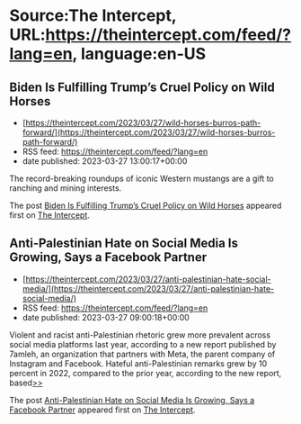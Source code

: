 # Source:The Intercept, URL:https://theintercept.com/feed/?lang=en, language:en-US

## Biden Is Fulfilling Trump’s Cruel Policy on Wild Horses
 - [https://theintercept.com/2023/03/27/wild-horses-burros-path-forward/](https://theintercept.com/2023/03/27/wild-horses-burros-path-forward/)
 - RSS feed: https://theintercept.com/feed/?lang=en
 - date published: 2023-03-27 13:00:17+00:00

<p>The record-breaking roundups of iconic Western mustangs are a gift to ranching and mining interests.</p>
<p>The post <a href="https://theintercept.com/2023/03/27/wild-horses-burros-path-forward/" rel="nofollow">Biden Is Fulfilling Trump’s Cruel Policy on Wild Horses</a> appeared first on <a href="https://theintercept.com" rel="nofollow">The Intercept</a>.</p>

## Anti-Palestinian Hate on Social Media Is Growing, Says a Facebook Partner
 - [https://theintercept.com/2023/03/27/anti-palestinian-hate-social-media/](https://theintercept.com/2023/03/27/anti-palestinian-hate-social-media/)
 - RSS feed: https://theintercept.com/feed/?lang=en
 - date published: 2023-03-27 09:00:18+00:00

<p>Violent and racist anti-Palestinian rhetoric grew more prevalent across social media platforms last year, according to a new report published by 7amleh, an organization that partners with Meta, the parent company of Instagram and Facebook. Hateful anti-Palestinian remarks grew by 10 percent in 2022, compared to the prior year, according to the new report, based<a class="ti-read-more-link" href="https://theintercept.com/2023/03/27/anti-palestinian-hate-social-media/">&#62;&#62;</a></p>
<p>The post <a href="https://theintercept.com/2023/03/27/anti-palestinian-hate-social-media/" rel="nofollow">Anti-Palestinian Hate on Social Media Is Growing, Says a Facebook Partner</a> appeared first on <a href="https://theintercept.com" rel="nofollow">The Intercept</a>.</p>

